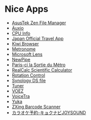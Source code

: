 Nice Apps
=========

- [AsusTek Zen File Manager](https://play.google.com/store/apps/details?id=com.asus.filemanager)
- [Auxio](https://github.com/OxygenCobalt/Auxio)
- [CPU Info](https://play.google.com/store/apps/details?id=com.kgurgul.cpuinfo)
- [Japan Official Travel App](https://play.google.com/store/apps/details?id=jp.go.jnto.jota)
- [Kiwi Browser](https://play.google.com/store/apps/details?id=com.kiwibrowser.browser)
- [Metronome](https://play.google.com/store/apps/details?id=de.moekadu.metronome)
- [Microsoft Lens](https://play.google.com/store/apps/details?id=com.microsoft.office.officelens)
- [NewPipe](https://newpipe.net)
- [Paris-ci la Sortie du Métro](https://play.google.com/store/apps/details?id=com.patrickung.parisciandroid)
- [RealCalc Scientific Calculator](https://play.google.com/store/apps/details?id=uk.co.nickfines.RealCalc)
- [Rotation Control](https://play.google.com/store/apps/details?id=org.crape.rotationcontrol)
- [Synology DS file](https://play.google.com/store/apps/details?id=com.synology.DSfile)
- [Tuner](https://play.google.com/store/apps/details?id=de.moekadu.tuner)
- [VOEZ](https://play.google.com/store/apps/details?id=com.rayark.valkyrie)
- [VoiceTra](https://play.google.com/store/apps/details?id=jp.go.nict.voicetra)
- [Yuka](https://play.google.com/store/apps/details?id=io.yuka.android)
- [ZXing Barcode Scanner](https://play.google.com/store/apps/details?id=com.google.zxing.client.android)
- [カラオケ予約-キョクナビJOYSOUND](https://play.google.com/store/apps/details?id=jp.co.xing.spnavi)
